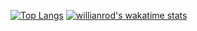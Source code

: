 [![Top Langs](https://github-readme-stats.vercel.app/api/top-langs/?username=darya1380&layout=compact)](https://github.com/anuraghazra/github-readme-stats)
[![willianrod's wakatime stats](https://github-readme-stats.vercel.app/api/wakatime?username=darya1380)](https://github.com/anuraghazra/github-readme-stats)
